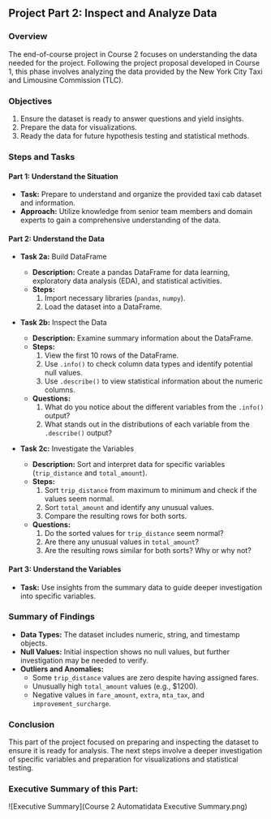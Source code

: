 ## Project Part 2: Inspect and Analyze Data

### Overview

The end-of-course project in Course 2 focuses on understanding the data needed for the project. Following the project proposal developed in Course 1, this phase involves analyzing the data provided by the New York City Taxi and Limousine Commission (TLC).

### Objectives

1. Ensure the dataset is ready to answer questions and yield insights.
2. Prepare the data for visualizations.
3. Ready the data for future hypothesis testing and statistical methods.

### Steps and Tasks

#### Part 1: Understand the Situation

- **Task:** Prepare to understand and organize the provided taxi cab dataset and information.
- **Approach:** Utilize knowledge from senior team members and domain experts to gain a comprehensive understanding of the data.

#### Part 2: Understand the Data

- **Task 2a:** Build DataFrame
  - **Description:** Create a pandas DataFrame for data learning, exploratory data analysis (EDA), and statistical activities.
  - **Steps:**
    1. Import necessary libraries (`pandas`, `numpy`).
    2. Load the dataset into a DataFrame.

- **Task 2b:** Inspect the Data
  - **Description:** Examine summary information about the DataFrame.
  - **Steps:**
    1. View the first 10 rows of the DataFrame.
    2. Use `.info()` to check column data types and identify potential null values.
    3. Use `.describe()` to view statistical information about the numeric columns.
  - **Questions:**
    1. What do you notice about the different variables from the `.info()` output?
    2. What stands out in the distributions of each variable from the `.describe()` output?

- **Task 2c:** Investigate the Variables
  - **Description:** Sort and interpret data for specific variables (`trip_distance` and `total_amount`).
  - **Steps:**
    1. Sort `trip_distance` from maximum to minimum and check if the values seem normal.
    2. Sort `total_amount` and identify any unusual values.
    3. Compare the resulting rows for both sorts.
  - **Questions:**
    1. Do the sorted values for `trip_distance` seem normal?
    2. Are there any unusual values in `total_amount`?
    3. Are the resulting rows similar for both sorts? Why or why not?

#### Part 3: Understand the Variables

- **Task:** Use insights from the summary data to guide deeper investigation into specific variables.

### Summary of Findings

- **Data Types:** The dataset includes numeric, string, and timestamp objects.
- **Null Values:** Initial inspection shows no null values, but further investigation may be needed to verify.
- **Outliers and Anomalies:**
  - Some `trip_distance` values are zero despite having assigned fares.
  - Unusually high `total_amount` values (e.g., $1200).
  - Negative values in `fare_amount`, `extra`, `mta_tax`, and `improvement_surcharge`.

### Conclusion

This part of the project focused on preparing and inspecting the dataset to ensure it is ready for analysis. The next steps involve a deeper investigation of specific variables and preparation for visualizations and statistical testing.


### Executive Summary of this Part:

![Executive Summary](Course 2 Automatidata Executive Summary.png)
